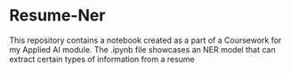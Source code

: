 # Resume-Ner
This repository contains a notebook created as a part of a Coursework for my Applied AI module. The .ipynb file showcases an NER model that can extract certain types of information from a resume
